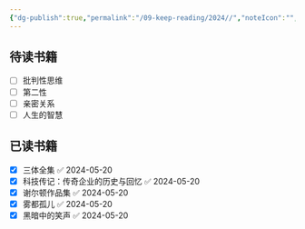 ```yaml
---
{"dg-publish":true,"permalink":"/09-keep-reading/2024//","noteIcon":"","created":"2024-05-20T09:51:20.073+02:00","updated":"2024-05-20T09:56:22.523+02:00"}
---
```


## 待读书籍
- [ ] 批判性思维
- [ ] 第二性
- [ ] 亲密关系
- [ ] 人生的智慧

## 已读书籍
- [x] 三体全集 ✅ 2024-05-20
- [x] 科技传记：传奇企业的历史与回忆 ✅ 2024-05-20
- [x] 谢尔顿作品集 ✅ 2024-05-20
- [x] 雾都孤儿 ✅ 2024-05-20
- [x] 黑暗中的笑声 ✅ 2024-05-20
